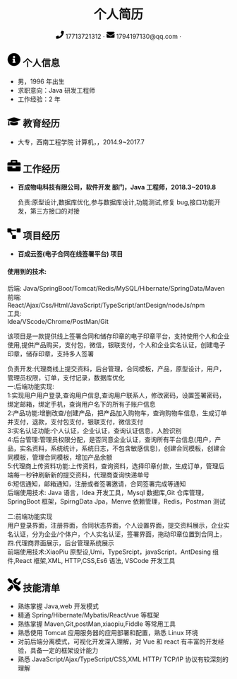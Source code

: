  <center>
     <h1>个人简历</h1>
     <div>
         <span>
             <img src="assets/phone-solid.svg" width="18px">
             17713721312
         </span>
         ·
         <span>
             <img src="assets/envelope-solid.svg" width="18px">
            1794197130@qq.com
         </span>
         ·
     </div>
 </center>

## <img src="assets/info-circle-solid.svg" width="30px"> 个人信息

- 男，1996 年出生
- 求职意向：Java 研发工程师
- 工作经验：2 年

## <img src="assets/graduation-cap-solid.svg" width="30px"> 教育经历

- 大专，西南工程学院 计算机，，2014.9~2017.7

## <img src="assets/briefcase-solid.svg" width="30px"> 工作经历

- **百成物电科技有限公司，软件开发 部门，Java 工程师，2018.3~2019.8**

  负责:原型设计,数据库优化,参与数据库设计,功能测试,修复 bug,接口功能开发，第三方接口的对接

## <img src="assets/project-diagram-solid.svg" width="30px"> 项目经历

- **百成云签(电子合同在线签署平台) 项目**

#### 使用到的技术:

后端: Java/SpringBoot/Tomcat/Redis/MySQL/Hibernate/SpringData/Maven  
前端:  
 React/Ajax/Css/Html/JavaScript/TypeScript/antDesign/nodeJs/npm  
工具:  
 Idea/VScode/Chrome/PostMan/Git

该项目是一款提供线上签署合同和储存印章的电子印章平台，支持使用个人和企业使用,提供产品购买，支付包，微信，银联支付，个人和企业实名认证，创建电子印章，储存印章，支持多人签署

负责开发:代理商线上提交资料，后台管理，合同模板，产品，原型设计，用户，管理员权限，订单，支付记录，数据库优化  
一:后端功能实现:  
1:实现用户用户登录,查询用户信息,查询用户联系人，修改密码，设置签署密码，绑定邮箱，绑定手机，查询用户名下的所有子账户信息  
2:产品功能:增删改查/创建产品，把产品加入购物车，查询购物车信息，生成订单并支付，退款，支付包支付，银联支付，微信支付  
3:实名认证功能:个人认证，企业认证，查询认证信息，人脸识别  
4:后台管理:管理员权限分配，是否同意企业认证，查询所有平台信息(用户，产品，实名资料，系统统计，系统日志，不包含敏感信息)，创建合同模板，创建合同模板，管理合同模板，增加产品余额  
5:代理商上传资料功能:上传资料，查询资料，选择印章付款，生成订单，管理后端每一秒钟刷新新的提交资料，代理商查询快递单号  
6:短信通知，邮箱通知，注册或者签署邀请，合同签署完成等通知  
后端使用技术: Java 语言，Idea 开发工具，Mysql 数据库,Git 仓库管理，SpringBoot 框架，SpirngData Jpa，Menve 依赖管理，Redis，Postman 测试

二:前端功能实现  
 用户登录界面，注册界面，合同状态界面，个人设置界面，提交资料展示，企业实名认证，分为企业/个体户，个人实名认证，签署界面，拖动印章位置到合同上，四.代理商界面展示，后台管理系统展示  
 前端使用技术:XiaoPiu 原型设,Umi，TypeSrcipt，javaScript，AntDesing 组件,React 框架,XML, HTTP,CSS,Es6 语法, VSCode 开发工具

## <img src="assets/tools-solid.svg" width="30px"> 技能清单

- 熟练掌握 Java,web 开发模式
- 精通 Spring/Hibernate/Mybatis/React/vue 等框架
- 熟练掌握 Maven,Git,postMan,xiaopiu,Fiddle 等常用工具
- 熟悉使用 Tomcat 应用服务器的应用部署和配置，熟悉 Linux 环境
- 对前后端分离模式，可视化开发深入理解，对 Vue 和 react 有丰富的开发经验，具备一定的框架设计能力
- 熟悉 JavaScript/Ajax/TypeScript/CSS,XML HTTP/ TCP/IP 协议有较深刻的理解
